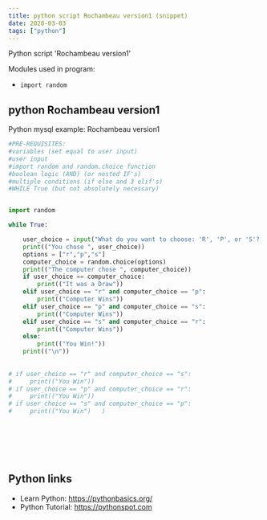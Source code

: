 ```yaml
---
title: python script Rochambeau version1 (snippet)
date: 2020-03-03
tags: ["python"]
---
```

Python script 'Rochambeau version1'


Modules used in program: 
* `import random`

## python Rochambeau version1

Python mysql example: Rochambeau version1

```python
#PRE-REQUISITES:
#variables (set equal to user input)
#user input
#import random and random.choice function
#boolean logic (AND) (or nested IF's)
#multiple conditions (if else and 3 elif's)
#WHILE True (but not absolutely necessary)


import random

while True:

    user_choice = input("What do you want to choose: 'R', 'P', or 'S'? ")
    print(("You chose ", user_choice))
    options = ["r","p","s"]
    computer_choice = random.choice(options)
    print(("The computer chose ", computer_choice))
    if user_choice == computer_choice:
        print(("It was a Draw"))
    elif user_choice == "r" and computer_choice == "p":
        print(("Computer Wins"))
    elif user_choice == "p" and computer_choice == "s":
        print(("Computer Wins"))
    elif user_choice == "s" and computer_choice == "r":
        print(("Computer Wins"))
    else: 
        print(("You Win!"))
    print(("\n"))
    
    
# if user_choice == "r" and computer_choice == "s":
#     print(("You Win"))
# if user_choice == "p" and computer_choice == "r":
#     print(("You Win"))
# if user_choice == "s" and computer_choice == "p":
#     print(("You Win")   )
    







```

## Python links

- Learn Python: https://pythonbasics.org/
- Python Tutorial: https://pythonspot.com
